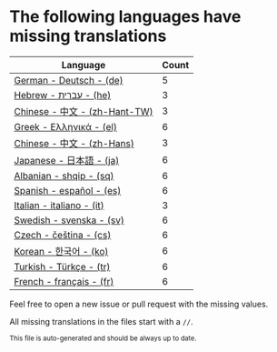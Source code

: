 # The following languages have missing translations
Language|Count
-|-
[German - Deutsch - (de)](Calendr/Assets/de.lproj/Localizable.strings)|5
[Hebrew - עברית - (he)](Calendr/Assets/he.lproj/Localizable.strings)|3
[Chinese - 中文 - (zh-Hant-TW)](Calendr/Assets/zh-Hant-TW.lproj/Localizable.strings)|3
[Greek - Ελληνικά - (el)](Calendr/Assets/el.lproj/Localizable.strings)|6
[Chinese - 中文 - (zh-Hans)](Calendr/Assets/zh-Hans.lproj/Localizable.strings)|3
[Japanese - 日本語 - (ja)](Calendr/Assets/ja.lproj/Localizable.strings)|6
[Albanian - shqip - (sq)](Calendr/Assets/sq.lproj/Localizable.strings)|6
[Spanish - español - (es)](Calendr/Assets/es.lproj/Localizable.strings)|6
[Italian - italiano - (it)](Calendr/Assets/it.lproj/Localizable.strings)|3
[Swedish - svenska - (sv)](Calendr/Assets/sv.lproj/Localizable.strings)|6
[Czech - čeština - (cs)](Calendr/Assets/cs.lproj/Localizable.strings)|6
[Korean - 한국어 - (ko)](Calendr/Assets/ko.lproj/Localizable.strings)|6
[Turkish - Türkçe - (tr)](Calendr/Assets/tr.lproj/Localizable.strings)|6
[French - français - (fr)](Calendr/Assets/fr.lproj/Localizable.strings)|6

Feel free to open a new issue or pull request with the missing values.

All missing translations in the files start with a `//`.

<sub>This file is auto-generated and should be always up to date.</sub>
